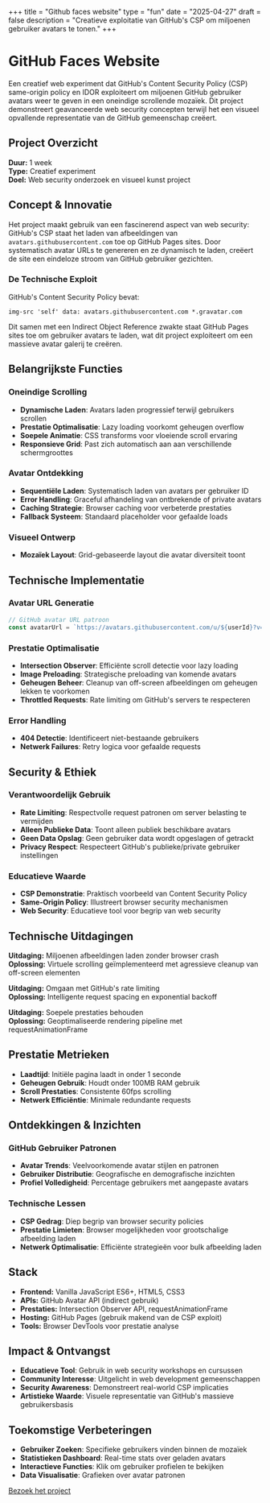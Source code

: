 +++
title = "Github faces website"
type = "fun"
date = "2025-04-27"
draft = false
description = "Creatieve exploitatie van GitHub's CSP om miljoenen gebruiker avatars te tonen."
+++

# GitHub Faces Website

Een creatief web experiment dat GitHub's Content Security Policy (CSP) same-origin policy en IDOR exploiteert om miljoenen GitHub gebruiker avatars weer te geven in een oneindige scrollende mozaïek. Dit project demonstreert geavanceerde web security concepten terwijl het een visueel opvallende representatie van de GitHub gemeenschap creëert.

## Project Overzicht

**Duur:** 1 week  
**Type:** Creatief experiment  
**Doel:** Web security onderzoek en visueel kunst project

## Concept & Innovatie

Het project maakt gebruik van een fascinerend aspect van web security: GitHub's CSP staat het laden van afbeeldingen van `avatars.githubusercontent.com` toe op GitHub Pages sites. Door systematisch avatar URLs te genereren en ze dynamisch te laden, creëert de site een eindeloze stroom van GitHub gebruiker gezichten.

### De Technische Exploit

GitHub's Content Security Policy bevat:
```
img-src 'self' data: avatars.githubusercontent.com *.gravatar.com
```

Dit samen met een Indirect Object Reference zwakte staat GitHub Pages sites toe om gebruiker avatars te laden, wat dit project exploiteert om een massieve avatar galerij te creëren.

## Belangrijkste Functies

### Oneindige Scrolling
- **Dynamische Laden**: Avatars laden progressief terwijl gebruikers scrollen
- **Prestatie Optimalisatie**: Lazy loading voorkomt geheugen overflow
- **Soepele Animatie**: CSS transforms voor vloeiende scroll ervaring
- **Responsieve Grid**: Past zich automatisch aan aan verschillende schermgroottes

### Avatar Ontdekking
- **Sequentiële Laden**: Systematisch laden van avatars per gebruiker ID
- **Error Handling**: Graceful afhandeling van ontbrekende of private avatars
- **Caching Strategie**: Browser caching voor verbeterde prestaties
- **Fallback Systeem**: Standaard placeholder voor gefaalde loads

### Visueel Ontwerp
- **Mozaïek Layout**: Grid-gebaseerde layout die avatar diversiteit toont


## Technische Implementatie

### Avatar URL Generatie
```javascript
// GitHub avatar URL patroon
const avatarUrl = `https://avatars.githubusercontent.com/u/${userId}?v=4&s=80`;
```

### Prestatie Optimalisatie
- **Intersection Observer**: Efficiënte scroll detectie voor lazy loading
- **Image Preloading**: Strategische preloading van komende avatars
- **Geheugen Beheer**: Cleanup van off-screen afbeeldingen om geheugen lekken te voorkomen
- **Throttled Requests**: Rate limiting om GitHub's servers te respecteren

### Error Handling
- **404 Detectie**: Identificeert niet-bestaande gebruikers
- **Netwerk Failures**: Retry logica voor gefaalde requests

## Security & Ethiek

### Verantwoordelijk Gebruik
- **Rate Limiting**: Respectvolle request patronen om server belasting te vermijden
- **Alleen Publieke Data**: Toont alleen publiek beschikbare avatars
- **Geen Data Opslag**: Geen gebruiker data wordt opgeslagen of getrackt
- **Privacy Respect**: Respecteert GitHub's publieke/private gebruiker instellingen

### Educatieve Waarde
- **CSP Demonstratie**: Praktisch voorbeeld van Content Security Policy
- **Same-Origin Policy**: Illustreert browser security mechanismen
- **Web Security**: Educatieve tool voor begrip van web security

## Technische Uitdagingen

**Uitdaging:** Miljoenen afbeeldingen laden zonder browser crash  
**Oplossing:** Virtuele scrolling geïmplementeerd met agressieve cleanup van off-screen elementen

**Uitdaging:** Omgaan met GitHub's rate limiting  
**Oplossing:** Intelligente request spacing en exponential backoff

**Uitdaging:** Soepele prestaties behouden  
**Oplossing:** Geoptimaliseerde rendering pipeline met requestAnimationFrame

## Prestatie Metrieken
- **Laadtijd**: Initiële pagina laadt in onder 1 seconde
- **Geheugen Gebruik**: Houdt onder 100MB RAM gebruik
- **Scroll Prestaties**: Consistente 60fps scrolling
- **Netwerk Efficiëntie**: Minimale redundante requests

## Ontdekkingen & Inzichten

### GitHub Gebruiker Patronen
- **Avatar Trends**: Veelvoorkomende avatar stijlen en patronen
- **Gebruiker Distributie**: Geografische en demografische inzichten
- **Profiel Volledigheid**: Percentage gebruikers met aangepaste avatars

### Technische Lessen
- **CSP Gedrag**: Diep begrip van browser security policies
- **Prestatie Limieten**: Browser mogelijkheden voor grootschalige afbeelding laden
- **Netwerk Optimalisatie**: Efficiënte strategieën voor bulk afbeelding laden

## Stack
- **Frontend:** Vanilla JavaScript ES6+, HTML5, CSS3
- **APIs:** GitHub Avatar API (indirect gebruik)
- **Prestaties:** Intersection Observer API, requestAnimationFrame
- **Hosting:** GitHub Pages (gebruik makend van de CSP exploit)
- **Tools:** Browser DevTools voor prestatie analyse

## Impact & Ontvangst
- **Educatieve Tool**: Gebruik in web security workshops en cursussen
- **Community Interesse**: Uitgelicht in web development gemeenschappen
- **Security Awareness**: Demonstreert real-world CSP implicaties
- **Artistieke Waarde**: Visuele representatie van GitHub's massieve gebruikersbasis

## Toekomstige Verbeteringen
- **Gebruiker Zoeken**: Specifieke gebruikers vinden binnen de mozaïek
- **Statistieken Dashboard**: Real-time stats over geladen avatars
- **Interactieve Functies**: Klik om gebruiker profielen te bekijken
- **Data Visualisatie**: Grafieken over avatar patronen

[Bezoek het project](https://r0831281.github.io/GithubsFaces/)
